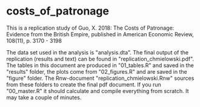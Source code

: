 # costs_of_patronage
This is a replication study of Guo, X. 2018: The Costs of Patronage: Evidence from the British Empire, published in American Economic Review, 108(11), p. 3170 - 3198

The data set used in the analysis is "analysis.dta". The final output of the replication (results and text) can be found in "replication_chmielowski.pdf". The tables in this document are produced in "01_tables.R" and saved in the "results" folder, the plots come from "02_figures.R" and are saved in the "figure" folder. The Rnw-document "replication_chmielowski.Rnw" sources from these folders to create the final pdf document. If you run "00_master.R" it should calculate and compile everything from scratch. It may take a couple of minutes. 



